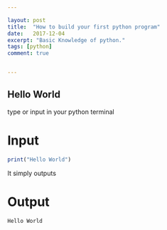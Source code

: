 ```yaml
---

layout: post
title:  "How to build your first python program"
date:   2017-12-04
excerpt: "Basic Knowledge of python."
tags: [python]
comment: true


---
```

## Hello World
type or input in your python terminal 
# Input
```r
print("Hello World")

```
It simply outputs
# Output
```r
Hello World
```
